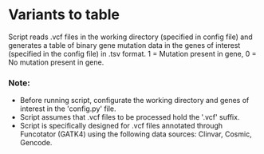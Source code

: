 # Variants to table

Script reads .vcf files in the working directory (specified in config file) and generates a table of binary gene mutation data in the genes of interest (specified in the config file) in .tsv format. 1 = Mutation present in gene, 0 = No mutation present in gene. 

### Note:

* Before running script, configurate the working directory and genes of interest in the 'config.py' file. 
* Script assumes that .vcf files to be processed hold the '.vcf' suffix.
* Script is specifically designed for .vcf files annotated through Funcotator (GATK4) using the following data sources: Clinvar, Cosmic, Gencode. 





